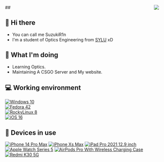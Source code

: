 ##<img align="right" src="https://github-readme-stats.vercel.app/api?username=mxfly&include_all_commits=true&show_icons=true&hide_title=true&hide_border=true" />

## 👋 Hi there
 - You can call me  SuzukiR1n
 - I'm a student of Optics Engineering from [SYLU](http://www.sylu.edu.cn/) xD

## 🤔 What I'm doing
 - Learning Optics.
 - Maintaining A CSGO Server and My website.
 
## 💻 Working environment
[![Windows 10](https://img.shields.io/badge/Windows%2010-00adef?style=flat-square&logo=windows&logoColor=ffffff)](https://www.microsoft.com/zh-cn/windows/)<br>
[![Fedora 42](https://img.shields.io/badge/Fedora%2042-51A2DA?style=flat-square&logo=fedora&logoColor=ffffff)](https://fedoramagazine.org/announcing-fedora-linux-42/)<br>
[![RockyLinux 8](https://img.shields.io/badge/RockyLinux%208-10B981?style=flat-square&logo=rockylinux&logoColor=ffffff)](https://rockylinux.org/zh-CN)<br>
[![iOS 16](https://img.shields.io/badge/iOS%2016-4f4f4f?style=flat-square&logo=apple&logoColor=ffffff)](https://www.apple.com.cn/newsroom/2022/09/ios-16-is-available-today/)<br>

## 📱 Devices in use
[![iPhone 14 Pro Max](https://img.shields.io/badge/iPhone%2014%20Pro%20Max-a2aaad?style=flat-square&logo=apple&logoColor=ffffff)](https://support.apple.com/zh-cn/111846)
[![iPhone Xs Max](https://img.shields.io/badge/iPhone%20Xs%20Max-a2aaad?style=flat-square&logo=apple&logoColor=ffffff)](https://support.apple.com/zh-cn/111880)
[![iPad Pro 2021 12.9 inch](https://img.shields.io/badge/iPad%20Pro%202021%2012.9%20inch-a2aaad?style=flat-square&logo=apple&logoColor=ffffff)](https://support.apple.com/zh-cn/111896)
[![Apple Watch Series 5](https://img.shields.io/badge/Apple%20Watch%20Series%205-a2aaad?style=flat-square&logo=apple&logoColor=ffffff)](https://support.apple.com/zh-cn/118453)
[![AirPods Pro With Wireless Charging Case](https://img.shields.io/badge/AirPods%20Pro%20With%20Wireless%20Charging%20Case-a2aaad?style=flat-square&logo=apple&logoColor=ffffff)](https://support.apple.com/zh-cn/111861)
[![Redmi K30 5G](https://img.shields.io/badge/Redmi%20K30%205G-fd4900?style=flat-square&logo=xiaomi&logoColor=ffffff)](https://www.mi.com/redmik30-5g)<br>

